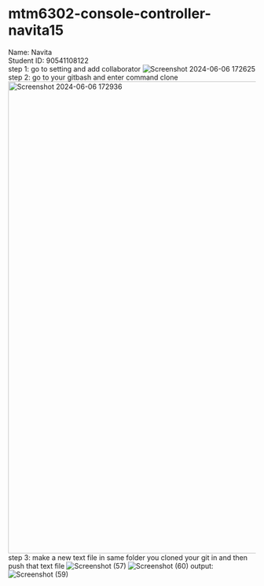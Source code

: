 # mtm6302-console-controller-navita15
<h> Name: Navita <br>
Student ID: 90541108122 </h> <br>
step 1: go to setting and add collaborator
![Screenshot 2024-06-06 172625](https://github.com/navita15/mtm6302-console-controller-navita15/assets/133902865/d87de863-ee1e-401f-8838-24d88fa16097)
step 2: go to your gitbash and enter command clone
<img width="960" alt="Screenshot 2024-06-06 172936" src="https://github.com/navita15/mtm6302-console-controller-navita15/assets/133902865/4f364348-a72b-4ebd-b382-dc4a93be665c">
step 3: make a new text file in same folder you cloned your git in and then push that text file
![Screenshot (57)](https://github.com/navita15/mtm6302-console-controller-navita15/assets/133902865/dd31b26e-4adf-4b1d-8d43-d6b915c4bd73)
![Screenshot (60)](https://github.com/navita15/mtm6302-console-controller-navita15/assets/133902865/fb8ade79-0017-4503-b9ad-49e9c01313f0)
output:
![Screenshot (59)](https://github.com/navita15/mtm6302-console-controller-navita15/assets/133902865/a9002585-d9b7-465b-901f-354322ce42bc)




